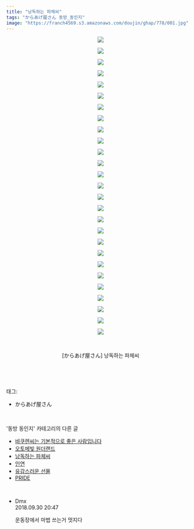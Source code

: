 ```yaml
---
title: "낭독하는 파체씨"
tags: "からあげ屋さん 동방_동인지"
image: "https://franch4569.s3.amazonaws.com/doujin/ghap/778/001.jpg"
---
```

<div class="article">
<p style="text-align: center; clear: none; float: none;"><img src="{{ site.imgserver2 }}/ghap/778/001.jpg"/></p>
<p style="text-align: center; clear: none; float: none;"><img src="{{ site.imgserver2 }}/ghap/778/002.jpg"/></p>
<p style="text-align: center; clear: none; float: none;"><img src="{{ site.imgserver2 }}/ghap/778/003.jpg"/></p>
<p style="text-align: center; clear: none; float: none;"><img src="{{ site.imgserver2 }}/ghap/778/004.jpg"/></p>
<p style="text-align: center; clear: none; float: none;"><img src="{{ site.imgserver2 }}/ghap/778/005.jpg"/></p>
<p style="text-align: center; clear: none; float: none;"><img src="{{ site.imgserver2 }}/ghap/778/006.jpg"/></p>
<p style="text-align: center; clear: none; float: none;"><img src="{{ site.imgserver2 }}/ghap/778/007.jpg"/></p>
<p style="text-align: center; clear: none; float: none;"><img src="{{ site.imgserver2 }}/ghap/778/008.jpg"/></p>
<p style="text-align: center; clear: none; float: none;"><img src="{{ site.imgserver2 }}/ghap/778/009.jpg"/></p>
<p style="text-align: center; clear: none; float: none;"><img src="{{ site.imgserver2 }}/ghap/778/010.jpg"/></p>
<p style="text-align: center; clear: none; float: none;"><img src="{{ site.imgserver2 }}/ghap/778/011.jpg"/></p>
<p style="text-align: center; clear: none; float: none;"><img src="{{ site.imgserver2 }}/ghap/778/012.jpg"/></p>
<p style="text-align: center; clear: none; float: none;"><img src="{{ site.imgserver2 }}/ghap/778/013.jpg"/></p>
<p style="text-align: center; clear: none; float: none;"><img src="{{ site.imgserver2 }}/ghap/778/014.jpg"/></p>
<p style="text-align: center; clear: none; float: none;"><img src="{{ site.imgserver2 }}/ghap/778/015.jpg"/></p>
<p style="text-align: center; clear: none; float: none;"><img src="{{ site.imgserver2 }}/ghap/778/016.jpg"/></p>
<p style="text-align: center; clear: none; float: none;"><img src="{{ site.imgserver2 }}/ghap/778/017.jpg"/></p>
<p style="text-align: center; clear: none; float: none;"><img src="{{ site.imgserver2 }}/ghap/778/018.jpg"/></p>
<p style="text-align: center; clear: none; float: none;"><img src="{{ site.imgserver2 }}/ghap/778/019.jpg"/></p>
<p style="text-align: center; clear: none; float: none;"><img src="{{ site.imgserver2 }}/ghap/778/020.jpg"/></p>
<p style="text-align: center; clear: none; float: none;"><img src="{{ site.imgserver2 }}/ghap/778/021.jpg"/></p>
<p style="text-align: center; clear: none; float: none;"><img src="{{ site.imgserver2 }}/ghap/778/022.jpg"/></p>
<p style="text-align: center; clear: none; float: none;"><img src="{{ site.imgserver2 }}/ghap/778/023.jpg"/></p>
<p style="text-align: center; clear: none; float: none;"><img src="{{ site.imgserver2 }}/ghap/778/024.jpg"/></p>
<p style="text-align: center; clear: none; float: none;"><img src="{{ site.imgserver2 }}/ghap/778/025.jpg"/></p>
<p style="text-align: center; clear: none; float: none;"><img src="{{ site.imgserver2 }}/ghap/778/026.jpg"/></p>
<p style="text-align: center; clear: none; float: none;"><img src="{{ site.imgserver2 }}/ghap/778/027.jpg"/></p>
<p style="text-align: center; clear: none; float: none;"><br/></p>
<p style="text-align: center; clear: none; float: none;">[からあげ屋さん] 낭독하는 파체씨</p>
<p><br/></p>
</div><br/>
<div class="tagTrail">
<p>태그: </p>
<ul>
<li>からあげ屋さん</li>
</ul>
</div><br/>
<div class="another">
<p>'동방 동인지' 카테고리의 다른 글</p>
<ul>
<li><a href="/ghap_780">뱌쿠렌씨는 기본적으로 좋은 사람입니다</a></li>
<li><a href="/ghap_779">오토메빛 원더랜드</a></li>
<li><a href="/ghap_778">낭독하는 파체씨</a></li>
<li><a href="/ghap_777">인연</a></li>
<li><a href="/ghap_776">유감스러운 선물</a></li>
<li><a href="/ghap_775">PRIDE</a></li>
</ul>
</div><br/>
<div class="cb_module cb_fluid">
<div class="cb_wrt cb_profile">
<div class="comment">
<ul>
<li class="cb_thumb_off" id="comment15342388">
<div class="cb_comment_area">
<div class="cb_info_area">
<div class="cb_section">
<span class="cb_nick_name">Dmx</span>
</div>
<div class="cb_section">
<span class="cb_date">2018.09.30 20:47 </span>
</div>
</div>
<div class="cb_dsc_comment">
<p class="cb_dsc">
											운동장에서 마법 쓰는거 멋지다
										</p>
</div>
</div></li>
</ul>
</div>
</div><!-- commentList close -->
</div><br/>
